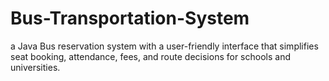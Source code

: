# Bus-Transportation-System
a Java Bus reservation system with a user-friendly interface that simplifies seat booking, attendance, fees, and route decisions for schools and universities.
